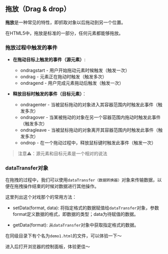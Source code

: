 ## 拖放（Drag & drop）

**拖放**是一种常见的特性，即抓取对象以后拖动到另一个位置。

在HTML5中，拖放是标准的一部分，任何元素都能够拖放。

### 拖放过程中触发的事件

- **在拖动目标上触发的事件（源元素）**:
  - ondragstart - 用户开始拖动元素时候触发（触发一次）
  - ondrag - 元素正在拖动时触发（触发多次）
  - ondragend - 用户完成元素拖动后触发（触发一次）

- **释放目标时触发的事件（目标元素）**：
  - ondragenter - 当被鼠标拖动的对象进入其容器范围内时触发此事件（触发多次）
  - ondragover - 当某被拖动的对象在另一个容器范围内拖动时触发此事件（触发多次）
  - ondragleave - 当被鼠标拖动的对象离开其容器范围内时触发此事件（触发多次）
  - ondrop - 在一个拖动过程中，释放鼠标键时触发此事件（触发一次）

> 注意⚠️：源元素和目标元素是一个相对的说法

### dataTransfer对象

在拖拽的过程中，我们可以使用`dataTransfer（数据转换器）`对象来传输数据，以便在拖拽操作结束的时候对数据进行其他操作。

这里列出这个对戏那个的常用方法：

- setData(format, data): 将指定格式的数据赋值给`dataTransfer`对象，参数format定义数据的格式，即数据的类型；data为待赋值的数据。

- getData(format): 从`dataTransfer`对象中获取指定格式的数据。


在同级目录下有个名为`demo1.html`的文件，可以体验一下～

进入后打开浏览器的控制面板，体验更佳～
